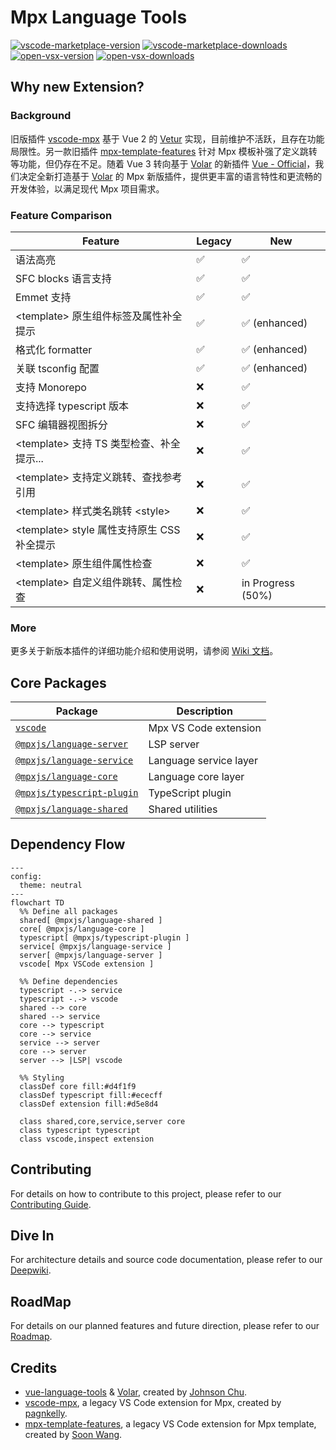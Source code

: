 # Mpx Language Tools

[![vscode-marketplace-version](https://img.shields.io/vscode-marketplace/v/mpxjs.mpx-official.svg?label=vscode%20marketplace&style=flat-square)](https://marketplace.visualstudio.com/items?itemName=mpxjs.mpx-official)
[![vscode-marketplace-downloads](https://img.shields.io/vscode-marketplace/d/mpxjs.mpx-official.svg?label=vscode%20marketplace%20Downloads&style=flat-square)](https://marketplace.visualstudio.com/items?itemName=mpxjs.mpx-official)
[![open-vsx-version](https://img.shields.io/open-vsx/v/mpxjs/mpx-official?label=Open%20VSX&style=flat-square)](https://open-vsx.org/extension/mpxjs/mpx-official)
[![open-vsx-downloads](https://img.shields.io/open-vsx/dt/mpxjs/mpx-official?label=Open%20VSX%20Downloads&style=flat-square)](https://open-vsx.org/extension/mpxjs/mpx-official)

## Why new Extension?

### Background

旧版插件 [vscode-mpx] 基于 Vue 2 的 [Vetur] 实现，目前维护不活跃，且存在功能局限性。另一款旧插件 [mpx-template-features] 针对 Mpx 模板补强了定义跳转等功能，但仍存在不足。随着 Vue 3 转向基于 [Volar] 的新插件 [Vue - Official][vue-official]，我们决定全新打造基于 [Volar] 的 Mpx 新版插件，提供更丰富的语言特性和更流畅的开发体验，以满足现代 Mpx 项目需求。

### Feature Comparison

| Feature                                      | Legacy | New               |
| -------------------------------------------- | ------ | ----------------- |
| 语法高亮                                     | ✅     | ✅                |
| SFC blocks 语言支持                          | ✅     | ✅                |
| Emmet 支持                                   | ✅     | ✅                |
| \<template\> 原生组件标签及属性补全提示      | ✅     | ✅ (enhanced)     |
| 格式化 formatter                             | ✅     | ✅ (enhanced)     |
| 关联 tsconfig 配置                           | ✅     | ✅ (enhanced)     |
| 支持 Monorepo                                | ❌     | ✅                |
| 支持选择 typescript 版本                     | ❌     | ✅                |
| SFC 编辑器视图拆分                           | ❌     | ✅                |
| \<template\> 支持 TS 类型检查、补全提示...   | ❌     | ✅                |
| \<template\> 支持定义跳转、查找参考引用      | ❌     | ✅                |
| \<template\> 样式类名跳转 \<style\>          | ❌     | ✅                |
| \<template\> style 属性支持原生 CSS 补全提示 | ❌     | ✅                |
| \<template\> 原生组件属性检查                | ❌     | ✅                |
| \<template\> 自定义组件跳转、属性检查        | ❌     | in Progress (50%) |

### More

更多关于新版本插件的详细功能介绍和使用说明，请参阅 [Wiki 文档][mpx-vscode-wiki]。

## Core Packages

| Package                                  | Description            |
| ---------------------------------------- | ---------------------- |
| [`vscode`][mpx-vscode-readme]            | Mpx VS Code extension  |
| [`@mpxjs/language-server`][server-pkg]   | LSP server             |
| [`@mpxjs/language-service`][service-pkg] | Language service layer |
| [`@mpxjs/language-core`][core-pkg]       | Language core layer    |
| [`@mpxjs/typescript-plugin`][ts-pkg]     | TypeScript plugin      |
| [`@mpxjs/language-shared`][shared-pkg]   | Shared utilities       |

## Dependency Flow

```mermaid
---
config:
  theme: neutral
---
flowchart TD
  %% Define all packages
  shared[ @mpxjs/language-shared ]
  core[ @mpxjs/language-core ]
  typescript[ @mpxjs/typescript-plugin ]
  service[ @mpxjs/language-service ]
  server[ @mpxjs/language-server ]
  vscode[ Mpx VSCode extension ]

  %% Define dependencies
  typescript -.-> service
  typescript -.-> vscode
  shared --> core
  shared --> service
  core --> typescript
  core --> service
  service --> server
  core --> server
  server --> |LSP| vscode

  %% Styling
  classDef core fill:#d4f1f9
  classDef typescript fill:#ececff
  classDef extension fill:#d5e8d4

  class shared,core,service,server core
  class typescript typescript
  class vscode,inspect extension
```

## Contributing

For details on how to contribute to this project, please refer to our [Contributing Guide][contributing-guide].

## Dive In

For architecture details and source code documentation, please refer to our [Deepwiki][mpx-deep-wiki].

## RoadMap

For details on our planned features and future direction, please refer to our [Roadmap].

## Credits

- [vue-language-tools] & [Volar], created by [Johnson Chu].
- [vscode-mpx], a legacy VS Code extension for Mpx, created by [pagnkelly].
- [mpx-template-features], a legacy VS Code extension for Mpx template, created by [Soon Wang].

<!-- Reference Links -->

[vscode-mpx]: https://marketplace.visualstudio.com/items?itemName=pagnkelly.mpx
[mpx-template-features]: https://marketplace.visualstudio.com/items?itemName=wangshun.mpx-template-features
[vetur]: https://github.com/vuejs/vetur
[Volar]: https://github.com/volarjs/volar.js
[vue-official]: https://marketplace.visualstudio.com/items?itemName=Vue.volar
[vue-language-tools]: https://github.com/vuejs/language-tools
[mpx-deep-wiki]: https://deepwiki.com/mpx-ecology/language-tools
[mpx-vscode-wiki]: https://github.com/mpx-ecology/language-tools/wiki
[roadmap]: https://github.com/mpx-ecology/language-tools/wiki/Roadmap
[Johnson Chu]: https://github.com/johnsoncodehk
[pagnkelly]: https://github.com/pagnkelly
[Soon Wang]: https://github.com/wangshunnn
[contributing-guide]: ./CONTRIBUTING.md

<!-- Package Links -->

[mpx-vscode-readme]: vscode/README.md
[server-pkg]: packages/language-server
[service-pkg]: packages/language-service
[core-pkg]: packages/language-core
[ts-pkg]: packages/typescript-plugin
[shared-pkg]: packages/language-shared

<!-- NPM Badge Links -->

[mpx-vscode-market]: https://img.shields.io/npm/v/@mpxjs/vscode-mpx
[server-npm]: https://img.shields.io/npm/v/@mpxjs/language-server
[service-npm]: https://img.shields.io/npm/v/@mpxjs/language-service
[core-npm]: https://img.shields.io/npm/v/@mpxjs/language-core
[ts-npm]: https://img.shields.io/npm/v/@mpxjs/typescript-plugin
[shared-npm]: https://img.shields.io/npm/v/@mpxjs/language-shared
